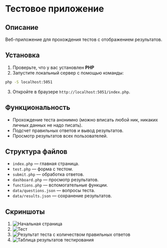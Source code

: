 # Тестовое приложение

## Описание
Веб-приложение для прохождения тестов с отображением результатов.

## Установка
1. Проверьте, что у вас установлен **PHP** 
2. Запустите локальный сервер с помощью команды:
```sh
php -S localhost:5051
```
3. Откройте в браузере `http://localhost:5051/index.php`.

## Функциональность
- Прохождение теста анонимно (можно вписать любой ник, никаких личных данных не надо писать).
- Подсчет правильных ответов и вывод результатов.
- Просмотр результатов всех пользователей.

## Структура файлов
- `index.php` — главная страница.
- `test.php` — форма с тестом.
- `submit.php` — обработка ответов.
- `dashboard.php` — просмотр результатов.
- `functions.php` — вспомогательные функции.
- `data/questions.json` — вопросы теста.
- `data/results.json` — сохранение результатов.

## Скриншоты
1. ![Начальная страница](screenshots/index.png)
2. ![Тест](screenshots/test.png)
3. ![Результат теста с количеством правильных ответов](screenshots/submit.png)
4. ![Таблица результатов тестирования](screenshots/dashboard.png)
